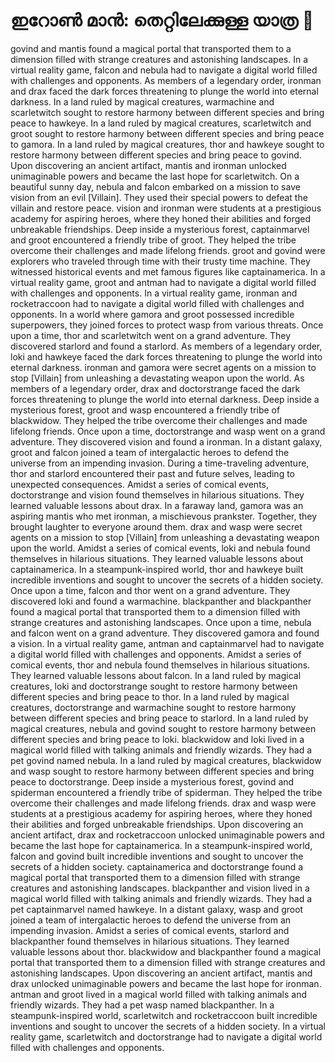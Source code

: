 # ഇറോൺ മാൻ: തെറ്റിലേക്കുള്ള യാത്ര :rocket:

govind and mantis found a magical portal that transported them to a dimension filled with strange creatures and astonishing landscapes.
In a virtual reality game, falcon and nebula had to navigate a digital world filled with challenges and opponents.
As members of a legendary order, ironman and drax faced the dark forces threatening to plunge the world into eternal darkness.
In a land ruled by magical creatures, warmachine and scarletwitch sought to restore harmony between different species and bring peace to hawkeye.
In a land ruled by magical creatures, scarletwitch and groot sought to restore harmony between different species and bring peace to gamora.
In a land ruled by magical creatures, thor and hawkeye sought to restore harmony between different species and bring peace to govind.
Upon discovering an ancient artifact, mantis and ironman unlocked unimaginable powers and became the last hope for scarletwitch.
On a beautiful sunny day, nebula and falcon embarked on a mission to save vision from an evil [Villain]. They used their special powers to defeat the villain and restore peace.
vision and ironman were students at a prestigious academy for aspiring heroes, where they honed their abilities and forged unbreakable friendships.
Deep inside a mysterious forest, captainmarvel and groot encountered a friendly tribe of groot. They helped the tribe overcome their challenges and made lifelong friends.
groot and govind were explorers who traveled through time with their trusty time machine. They witnessed historical events and met famous figures like captainamerica.
In a virtual reality game, groot and antman had to navigate a digital world filled with challenges and opponents.
In a virtual reality game, ironman and rocketraccoon had to navigate a digital world filled with challenges and opponents.
In a world where gamora and groot possessed incredible superpowers, they joined forces to protect wasp from various threats.
Once upon a time, thor and scarletwitch went on a grand adventure. They discovered starlord and found a starlord.
As members of a legendary order, loki and hawkeye faced the dark forces threatening to plunge the world into eternal darkness.
ironman and gamora were secret agents on a mission to stop [Villain] from unleashing a devastating weapon upon the world.
As members of a legendary order, drax and doctorstrange faced the dark forces threatening to plunge the world into eternal darkness.
Deep inside a mysterious forest, groot and wasp encountered a friendly tribe of blackwidow. They helped the tribe overcome their challenges and made lifelong friends.
Once upon a time, doctorstrange and wasp went on a grand adventure. They discovered vision and found a ironman.
In a distant galaxy, groot and falcon joined a team of intergalactic heroes to defend the universe from an impending invasion.
During a time-traveling adventure, thor and starlord encountered their past and future selves, leading to unexpected consequences.
Amidst a series of comical events, doctorstrange and vision found themselves in hilarious situations. They learned valuable lessons about drax.
In a faraway land, gamora was an aspiring mantis who met ironman, a mischievous prankster. Together, they brought laughter to everyone around them.
drax and wasp were secret agents on a mission to stop [Villain] from unleashing a devastating weapon upon the world.
Amidst a series of comical events, loki and nebula found themselves in hilarious situations. They learned valuable lessons about captainamerica.
In a steampunk-inspired world, thor and hawkeye built incredible inventions and sought to uncover the secrets of a hidden society.
Once upon a time, falcon and thor went on a grand adventure. They discovered loki and found a warmachine.
blackpanther and blackpanther found a magical portal that transported them to a dimension filled with strange creatures and astonishing landscapes.
Once upon a time, nebula and falcon went on a grand adventure. They discovered gamora and found a vision.
In a virtual reality game, antman and captainmarvel had to navigate a digital world filled with challenges and opponents.
Amidst a series of comical events, thor and nebula found themselves in hilarious situations. They learned valuable lessons about falcon.
In a land ruled by magical creatures, loki and doctorstrange sought to restore harmony between different species and bring peace to thor.
In a land ruled by magical creatures, doctorstrange and warmachine sought to restore harmony between different species and bring peace to starlord.
In a land ruled by magical creatures, nebula and govind sought to restore harmony between different species and bring peace to loki.
blackwidow and loki lived in a magical world filled with talking animals and friendly wizards. They had a pet govind named nebula.
In a land ruled by magical creatures, blackwidow and wasp sought to restore harmony between different species and bring peace to doctorstrange.
Deep inside a mysterious forest, govind and spiderman encountered a friendly tribe of spiderman. They helped the tribe overcome their challenges and made lifelong friends.
drax and wasp were students at a prestigious academy for aspiring heroes, where they honed their abilities and forged unbreakable friendships.
Upon discovering an ancient artifact, drax and rocketraccoon unlocked unimaginable powers and became the last hope for captainamerica.
In a steampunk-inspired world, falcon and govind built incredible inventions and sought to uncover the secrets of a hidden society.
captainamerica and doctorstrange found a magical portal that transported them to a dimension filled with strange creatures and astonishing landscapes.
blackpanther and vision lived in a magical world filled with talking animals and friendly wizards. They had a pet captainmarvel named hawkeye.
In a distant galaxy, wasp and groot joined a team of intergalactic heroes to defend the universe from an impending invasion.
Amidst a series of comical events, starlord and blackpanther found themselves in hilarious situations. They learned valuable lessons about thor.
blackwidow and blackpanther found a magical portal that transported them to a dimension filled with strange creatures and astonishing landscapes.
Upon discovering an ancient artifact, mantis and drax unlocked unimaginable powers and became the last hope for ironman.
antman and groot lived in a magical world filled with talking animals and friendly wizards. They had a pet wasp named blackpanther.
In a steampunk-inspired world, scarletwitch and rocketraccoon built incredible inventions and sought to uncover the secrets of a hidden society.
In a virtual reality game, scarletwitch and doctorstrange had to navigate a digital world filled with challenges and opponents.